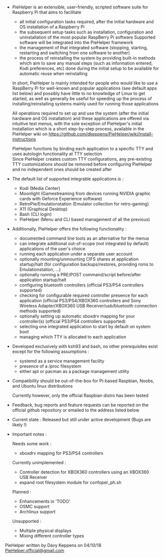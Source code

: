 * PieHelper is an extensible, user-friendly, scripted software suite for Raspberry Pi that aims to facilitate

	- all initial configuration tasks required, after the initial hardware and OS installation of a Raspberry Pi
	- the subsequent setup tasks such as installation, configuration and uninstallation of the most popular RaspBerry Pi software
	  Supported software will be integrated into the PieHelper framework
	- the management of that integrated software (stopping, starting, restarting and switching from one software to another)
	- the process of reinstalling the system by providing built-in methods which aim to save any manual steps (such as information entered, Kodi preferences, etc) done during the initial
	  setup to be available for automatic reuse when reinstalling

  In short, PieHelper is mainly intended for people who would like to use a RaspBerry Pi for well-known and popular applications (see default apps list below) and possibly have little to no knowledge of
  Linux to get started, as well as generally be useful for speeding up the process of installing/reinstalling systems mainly used for running those applications
  
  All operations required to set up and use the system (after the initial hardware and OS installation) and these applications are offered via intuitive text menus, with the sole exception of PieHelper's initial installation
  which is a short step-by-step process, available in the PieHelper wiki on https://github.com/dkeppens/PieHelper/wiki/Install-instructions

  PieHelper functions by binding each application to a specific TTY and uses autologin functionality at TTY selection  
  Since PieHelper creates custom TTY configurations, any pre-existing TTY customizations should be removed before configuring PieHelper and no independent ones should be created after

* The default list of supported integrable applications is :

	- Kodi (Media Center)
	- Moonlight (Gamestreaming from devices running NVIDIA graphic cards with Geforce Experience software)
	- RetroPie/Emulationstation (Emulator collection for retro-gaming)
	- X11 (Graphical Desktop)
	- Bash (CLI login)
	- PieHelper (Menu and CLI based management of all the previous)

* Additionally, PieHelper offers the following functionality :

	- documented command line tools as an alternative for the menus
	- can integrate additional out-of-scope (not integrated by default) applications of the user's choice
	- running each application under a separate user account
	- optionally mounting/unmounting CIFS shares at application startup/halt (for configuration backups/restores, providing roms to Emulationstation, ...)
	- optionally running a PRE/POST command/script before/after application startup/halt
	- configuring bluetooth controllers (official PS3/PS4 controllers supported)
	- checking for configurable required controller presence for each application (official PS3/PS4/XBOX360 controllers and Sony Wireless Adapter/XBOX360 USB Receiver/usb/bluetooth connection methods supported)
	- optionally setting up automatic xboxdrv mapping for your controller(s) (official PS3/PS4 controllers supported)
	- selecting one integrated application to start by default on system boot
	- managing which TTY is allocated to each application

* Developed exclusively with ksh93 and bash, no other prerequisites exist except for the following assumptions :

	- systemd as a service management facility
	- presence of a /proc filesystem
	- either apt or pacman as a package management utility

* Compatibility should be out-of-the-box for Pi-based Raspbian, Noobs, and Ubuntu linux distributions
  
  Currently however, only the official Raspbian distro has been tested

* Feedback, bug reports and feature requests can be reported on the official github repository
  or emailed to the address listed below

* Current state : Released but still under active development (Bugs are likely !)

* Important notes :

  Needs some work :

	- xboxdrv mapping for PS3/PS4 controllers

  Currently unimplemented :

	- Controller detection for XBOX360 controllers using an XBOX360 USB Receiver
	- expand root filesystem module for confoper_ph.sh

  Planned :
	- Enhancements in 'TODO'
	- OSMC support
	- Archlinux support

  Unsupported : 

	- Multiple physical displays
	- Mixing different controller types

PieHelper written by Davy Keppens on 04/10/18
PieHelper.official@gmail.com
